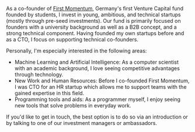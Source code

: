 <!--
.. title: Pre-seed Investor
.. slug: vc
.. date: 2020-02-25 11:03:11 UTC+01:00
.. tags: 
.. category: 
.. link: 
.. description: 
.. type: text
-->

As a co-founder of [First Momentum](http://firstmomentum.vc), Germany's first Venture Capital fund founded by students,
I invest in young, ambitious, and technical startups (mostly through pre-seed investments).
Our fund is primarily focused on founders with a university background as well as a B2B concept, and a strong technical component.
Having founded my own startups before and as a CTO, I focus on supporting technical co-founders.

Personally, I'm especially interested in the following areas:

- Machine Learning and Artificial Intelligence: As a computer scientist with an academic background, I love seeing competitive advantages through technology.
- New Work and Human Resources: Before I co-founded First Momentum, I was CTO for an HR startup which allows me to support teams with the gained expertise in this field.
- Programming tools and aids: As a programmer myself, I enjoy seeing new tools that solve problems in everyday work.

If you'd like to get in touch, the best option is to do so via an introduction or by talking to one of our investment managers or ambassadors.